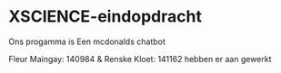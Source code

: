 # XSCIENCE-eindopdracht

Ons progamma is Een mcdonalds chatbot


Fleur Maingay: 140984 & Renske Kloet: 141162 hebben er aan gewerkt




